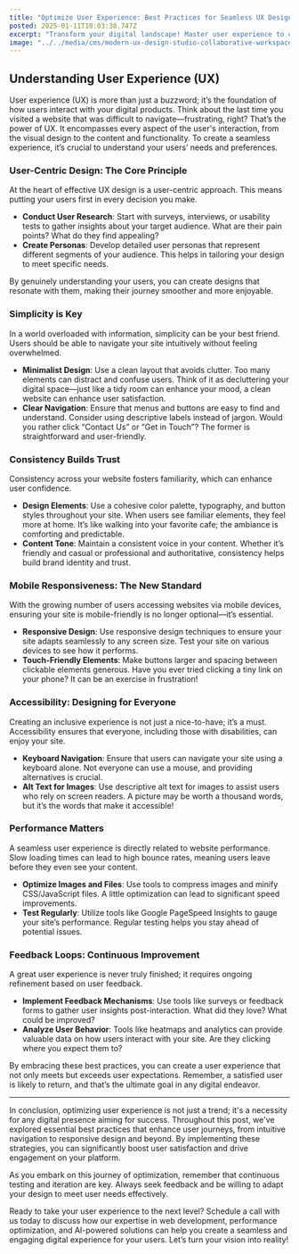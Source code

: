 ```yaml
---
title: "Optimize User Experience: Best Practices for Seamless UX Design"
posted: 2025-01-11T10:03:38.747Z
excerpt: "Transform your digital landscape! Master user experience to captivate users, enhance engagement, and create seamless interactions that keep them coming back for more."
image: "../../media/cms/modern-ux-design-studio-collaborative-workspace-brainstorming.png"
---
```


## Understanding User Experience (UX)

User experience (UX) is more than just a buzzword; it’s the foundation of how users interact with your digital products. Think about the last time you visited a website that was difficult to navigate—frustrating, right? That’s the power of UX. It encompasses every aspect of the user's interaction, from the visual design to the content and functionality. To create a seamless experience, it’s crucial to understand your users’ needs and preferences.

### User-Centric Design: The Core Principle

At the heart of effective UX design is a user-centric approach. This means putting your users first in every decision you make.

- **Conduct User Research**: Start with surveys, interviews, or usability tests to gather insights about your target audience. What are their pain points? What do they find appealing?
- **Create Personas**: Develop detailed user personas that represent different segments of your audience. This helps in tailoring your design to meet specific needs.

By genuinely understanding your users, you can create designs that resonate with them, making their journey smoother and more enjoyable.

### Simplicity is Key

In a world overloaded with information, simplicity can be your best friend. Users should be able to navigate your site intuitively without feeling overwhelmed.

- **Minimalist Design**: Use a clean layout that avoids clutter. Too many elements can distract and confuse users. Think of it as decluttering your digital space—just like a tidy room can enhance your mood, a clean website can enhance user satisfaction.
- **Clear Navigation**: Ensure that menus and buttons are easy to find and understand. Consider using descriptive labels instead of jargon. Would you rather click “Contact Us” or “Get in Touch”? The former is straightforward and user-friendly.

### Consistency Builds Trust

Consistency across your website fosters familiarity, which can enhance user confidence.

- **Design Elements**: Use a cohesive color palette, typography, and button styles throughout your site. When users see familiar elements, they feel more at home. It’s like walking into your favorite cafe; the ambiance is comforting and predictable.
- **Content Tone**: Maintain a consistent voice in your content. Whether it’s friendly and casual or professional and authoritative, consistency helps build brand identity and trust.

### Mobile Responsiveness: The New Standard

With the growing number of users accessing websites via mobile devices, ensuring your site is mobile-friendly is no longer optional—it’s essential.

- **Responsive Design**: Use responsive design techniques to ensure your site adapts seamlessly to any screen size. Test your site on various devices to see how it performs. 
- **Touch-Friendly Elements**: Make buttons larger and spacing between clickable elements generous. Have you ever tried clicking a tiny link on your phone? It can be an exercise in frustration! 

### Accessibility: Designing for Everyone

Creating an inclusive experience is not just a nice-to-have; it’s a must. Accessibility ensures that everyone, including those with disabilities, can enjoy your site.

- **Keyboard Navigation**: Ensure that users can navigate your site using a keyboard alone. Not everyone can use a mouse, and providing alternatives is crucial.
- **Alt Text for Images**: Use descriptive alt text for images to assist users who rely on screen readers. A picture may be worth a thousand words, but it’s the words that make it accessible!

### Performance Matters

A seamless user experience is directly related to website performance. Slow loading times can lead to high bounce rates, meaning users leave before they even see your content.

- **Optimize Images and Files**: Use tools to compress images and minify CSS/JavaScript files. A little optimization can lead to significant speed improvements.
- **Test Regularly**: Utilize tools like Google PageSpeed Insights to gauge your site’s performance. Regular testing helps you stay ahead of potential issues.

### Feedback Loops: Continuous Improvement

A great user experience is never truly finished; it requires ongoing refinement based on user feedback.

- **Implement Feedback Mechanisms**: Use tools like surveys or feedback forms to gather user insights post-interaction. What did they love? What could be improved?
- **Analyze User Behavior**: Tools like heatmaps and analytics can provide valuable data on how users interact with your site. Are they clicking where you expect them to? 

By embracing these best practices, you can create a user experience that not only meets but exceeds user expectations. Remember, a satisfied user is likely to return, and that’s the ultimate goal in any digital endeavor.

---

In conclusion, optimizing user experience is not just a trend; it's a necessity for any digital presence aiming for success. Throughout this post, we've explored essential best practices that enhance user journeys, from intuitive navigation to responsive design and beyond. By implementing these strategies, you can significantly boost user satisfaction and drive engagement on your platform.

As you embark on this journey of optimization, remember that continuous testing and iteration are key. Always seek feedback and be willing to adapt your design to meet user needs effectively.

Ready to take your user experience to the next level? Schedule a call with us today to discuss how our expertise in web development, performance optimization, and AI-powered solutions can help you create a seamless and engaging digital experience for your users. Let’s turn your vision into reality!